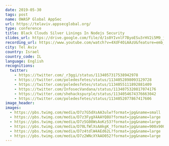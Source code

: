 ```yaml
---
date: 2019-05-30
tags: post
name: OWASP Global AppSec
url: https://telaviv.appsecglobal.org/
type: conference
title: Black Clouds Silver Linings In Nodejs Security
slides_url: https://drive.google.com/file/d/1s0YIvnlF7ByoESu3rHV2i5M9_jQSXjyR/view
recording_url: https://www.youtube.com/watch?v=4XdF4OiAAzU&feature=emb_logo&ab_channel=OWASP
city: Tel Aviv
country: Israel
country_code: IL
language: English
recognitions:
  twitter:
    - https://twitter.com/_r3ggi/status/1134057317538942978
    - https://twitter.com/poledesfetes/status/1134052898093129728
    - https://twitter.com/poledesfetes/status/1134055111892881409
    - https://twitter.com/InfosecVandana/status/1134075320817074176
    - https://twitter.com/shehackspurple/status/1134054674376663042
    - https://twitter.com/poledesfetes/status/1134052077867417606
image_header:
images:
  - https://pbs.twimg.com/media/D7z7G5dXsAA3ulw?format=jpg&name=small
  - https://pbs.twimg.com/media/D7z3FygX4AAYQ8U?format=jpg&name=large
  - https://pbs.twimg.com/media/D7z5G08WsAoKz53?format=jpg&name=large
  - https://pbs.twimg.com/media/D70LfWlXsAAkgK_?format=jpg&name=900x900
  - https://pbs.twimg.com/media/D7z4tdlW4AEd62L?format=jpg&name=large
  - https://pbs.twimg.com/media/D7z2WNcXYAAO052?format=jpg&name=large
---
```

